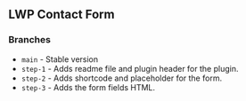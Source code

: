 ## LWP Contact Form

### Branches
- `main` - Stable version
- `step-1` - Adds readme file and plugin header for the plugin.
- `step-2` - Adds shortcode and placeholder for the form.
- `step-3` - Adds the form fields HTML.